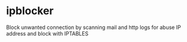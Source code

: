 # ipblocker
Block unwanted connection by scanning mail and http logs for abuse IP address and block with IPTABLES
